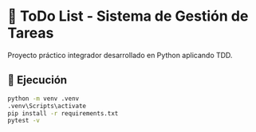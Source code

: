 # 📝 ToDo List - Sistema de Gestión de Tareas

Proyecto práctico integrador desarrollado en Python aplicando TDD.

## 🚀 Ejecución

```bash
python -m venv .venv
.venv\Scripts\activate
pip install -r requirements.txt
pytest -v
